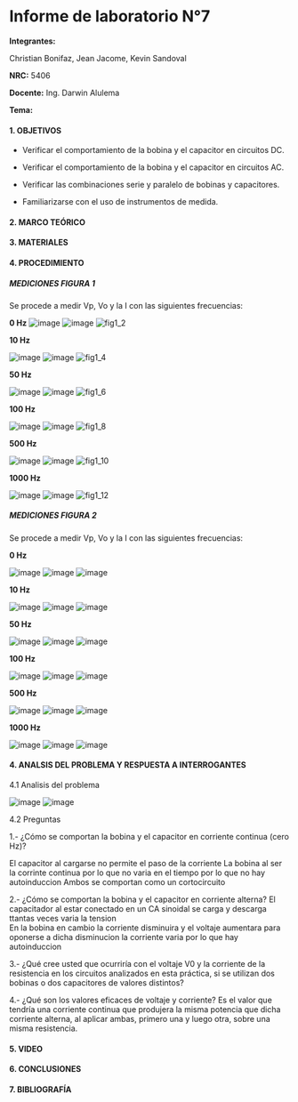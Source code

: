 # Informe de laboratorio N°7

**Integrantes:**

Christian Bonifaz, Jean Jacome, Kevin Sandoval

**NRC:** 5406

**Docente:** Ing. Darwin Alulema

**Tema:** 

#### 1. OBJETIVOS 

- Verificar el comportamiento de la bobina y el capacitor en circuitos DC. 

- Verificar el comportamiento de la bobina y el capacitor en circuitos AC. 

- Verificar las combinaciones serie y paralelo de bobinas y capacitores. 

- Familiarizarse con el uso de instrumentos de medida.

#### 2. MARCO TEÓRICO

#### 3. MATERIALES

#### 4. PROCEDIMIENTO

##### MEDICIONES FIGURA 1

Se procede a medir Vp, Vo y la I con las siguientes frecuencias:

**0 Hz**
![image](https://user-images.githubusercontent.com/84586968/131201782-b4e74fa0-01ca-4c8f-8c98-944b08045bc6.png)
![image](https://user-images.githubusercontent.com/84586968/131201842-7addc4ef-bfbc-404f-8b3d-38efe9c5c94f.png)
![fig1_2](https://user-images.githubusercontent.com/84586968/131202077-d69d9de5-2da3-4c4e-bab8-63c34b7728ab.PNG)

**10 Hz**

![image](https://user-images.githubusercontent.com/84586968/131202317-bf47e121-1612-420f-9db0-8dd9d25d2dba.png)
![image](https://user-images.githubusercontent.com/84586968/131202333-10f5865f-eb15-4209-86b1-915807958cd2.png)
![fig1_4](https://user-images.githubusercontent.com/84586968/131202336-1fc097d3-13dc-4c00-a674-4238c68b5624.PNG)

**50 Hz**

![image](https://user-images.githubusercontent.com/84586968/131202410-4193821e-5acd-4f0d-aff9-36a1a800929d.png)
![image](https://user-images.githubusercontent.com/84586968/131230200-e0205ac2-770a-4c0e-bdb0-e59095f704ad.png)
![fig1_6](https://user-images.githubusercontent.com/84586968/131230208-a2b20ff2-9c5f-441c-a1d5-670d4b4ad12b.PNG)

**100 Hz**

![image](https://user-images.githubusercontent.com/84586968/131230425-17539598-8963-4079-8d86-ad26c01771c2.png)
![image](https://user-images.githubusercontent.com/84586968/131230308-2dec2ce7-b6cf-4bdc-811a-8a8d0a557f59.png)
![fig1_8](https://user-images.githubusercontent.com/84586968/131230436-7beebf7d-d001-4919-bd57-9a5de495fccc.PNG)

**500 Hz**

![image](https://user-images.githubusercontent.com/84586968/131230455-779bd936-c274-4cf1-b4eb-a5cef6050a5b.png)
![image](https://user-images.githubusercontent.com/84586968/131230346-c5bc4d66-3b96-43c1-816d-b190709befac.png)
![fig1_10](https://user-images.githubusercontent.com/84586968/131230456-c769213d-5bbf-45b7-b133-814b72b67775.PNG)

**1000 Hz**

![image](https://user-images.githubusercontent.com/84586968/131230482-2e87a9bf-66a2-4d4d-85f7-0009f316c7e2.png)
![image](https://user-images.githubusercontent.com/84586968/131230361-1b29af75-64b4-4f32-8b1e-9c5f03289a08.png)
![fig1_12](https://user-images.githubusercontent.com/84586968/131230486-0ba82b43-a109-4305-a780-b0931e9988b4.PNG)

##### MEDICIONES FIGURA 2

Se procede a medir Vp, Vo y la I con las siguientes frecuencias:

**0 Hz**

![image](https://user-images.githubusercontent.com/84586968/131230973-7304038f-1a38-4625-a7ba-2d9eed7f3e80.png)
![image](https://user-images.githubusercontent.com/84586968/131231048-b76c3fa2-07fc-46e5-a151-fbc3b70a1997.png)
![image](https://user-images.githubusercontent.com/84586968/131231733-eac939de-f15f-417d-8307-8201d2b89b5e.png)

**10 Hz**

![image](https://user-images.githubusercontent.com/84586968/131230991-f596aa27-53d1-454d-a52a-3e91e6d25446.png)
![image](https://user-images.githubusercontent.com/84586968/131231697-14b23fbf-cdb0-483e-a9a4-11261d2ad69d.png)
![image](https://user-images.githubusercontent.com/84586968/131231731-542140cf-3d88-41ba-ab75-d20582d7ce8e.png)

**50 Hz**

![image](https://user-images.githubusercontent.com/84586968/131231002-9f0209ad-21be-46ac-b957-52c8ce0a117e.png)
![image](https://user-images.githubusercontent.com/84586968/131231684-23d4a8af-d7af-4a31-a713-9ea2d874d98c.png)
![image](https://user-images.githubusercontent.com/84586968/131231762-056f6e1e-f504-4910-afff-87144ce29706.png)

**100 Hz**

![image](https://user-images.githubusercontent.com/84586968/131231008-4e12214d-6377-45c0-99bf-5b133b380a98.png)
![image](https://user-images.githubusercontent.com/84586968/131231663-63e9a91e-2d9f-489e-95e3-a318c4ae653c.png)
![image](https://user-images.githubusercontent.com/84586968/131231796-de12f6b4-2c8a-4f5a-b46b-e84ff73f8c4e.png)

**500 Hz**

![image](https://user-images.githubusercontent.com/84586968/131231011-5445a0a5-dea2-4a4b-ab41-b8b010b0ed16.png)
![image](https://user-images.githubusercontent.com/84586968/131231617-010b6e9a-4e15-4d8f-b9e4-a1525ec52155.png)
![image](https://user-images.githubusercontent.com/84586968/131231806-9e9bd3b1-5274-4532-a2a3-f4ea3f333f86.png)

**1000 Hz**

![image](https://user-images.githubusercontent.com/84586968/131231030-6693726a-9e7b-4044-8d42-451796c8d397.png)
![image](https://user-images.githubusercontent.com/84586968/131231595-ae1a74a2-053f-4324-bc31-3d607df482fd.png)
![image](https://user-images.githubusercontent.com/84586968/131231994-d759d84a-d38d-4a7e-8ec4-fa4736ad2149.png)






#### 4. ANALSIS DEL PROBLEMA Y RESPUESTA A INTERROGANTES

4.1 Analisis del problema

![image](https://user-images.githubusercontent.com/84586968/131232033-50fa8b51-3a5b-4bc2-a2b5-0b88fdfbdfb0.png)
![image](https://user-images.githubusercontent.com/84586968/131232036-f69ad712-2a95-4012-a303-97078ab51741.png)

4.2 Preguntas

1.- ¿Cómo se comportan la bobina y el capacitor en corriente continua (cero Hz)?

El capacitor al cargarse no permite el paso de la corriente
La bobina al ser la corrinte continua por lo que no varia en el tiempo por lo que no hay autoinduccion
Ambos se comportan como un cortocircuito

2.- ¿Cómo se comportan la bobina y el capacitor en corriente alterna?
El capacitador al estar conectado en un CA sinoidal se carga y descarga ttantas veces varia la tension  
En la bobina en cambio la corriente disminuira y el voltaje aumentara para oponerse a dicha disminucion
la corriente varia por lo que hay autoinduccion

3.- ¿Qué cree usted que ocurriría con el voltaje V0 y la corriente de la resistencia en los 
circuitos analizados en esta práctica, si se utilizan dos bobinas o dos capacitores de valores 
distintos?        

4.- ¿Qué son los valores eficaces de voltaje y corriente?
Es el valor que tendría una corriente continua que produjera la misma potencia que dicha corriente alterna, al aplicar ambas, primero una y luego otra, sobre una misma resistencia.

#### 5. VIDEO

#### 6. CONCLUSIONES

#### 7. BIBLIOGRAFÍA
